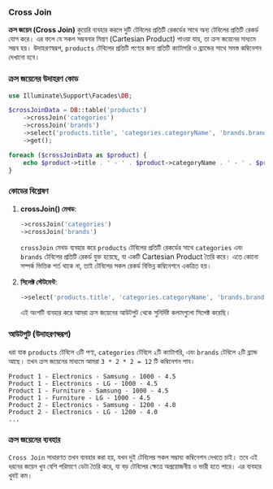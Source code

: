 ### Cross Join

**ক্রস জয়েন (Cross Join)** কুয়েরি ব্যবহার করলে দুটি টেবিলের প্রতিটি রেকর্ডের সাথে অন্য টেবিলের প্রতিটি রেকর্ড যোগ করে। এর ফলে যে সকল সম্ভবনার মিশ্রণ (Cartesian Product) পাওয়া যায়, তা ক্রস জয়েনের মাধ্যমে সম্ভব হয়। উদাহরণস্বরূপ, `products` টেবিলের প্রতিটি পণ্যের জন্য প্রতিটি ক্যাটাগরি ও ব্র্যান্ডের সাথে সমস্ত কম্বিনেশন দেখানো হবে।

### ক্রস জয়েনের উদাহরণ কোড

```php
use Illuminate\Support\Facades\DB;

$crossJoinData = DB::table('products')
    ->crossJoin('categories')
    ->crossJoin('brands')
    ->select('products.title', 'categories.categoryName', 'brands.brandName', 'products.price', 'products.star')
    ->get();

foreach ($crossJoinData as $product) {
    echo $product->title . ' - ' . $product->categoryName . ' - ' . $product->brandName . ' - ' . $product->price . ' - ' . $product->star . "\n";
}
```

### কোডের বিশ্লেষণ

1. **crossJoin() মেথড**:

   ```php
   ->crossJoin('categories')
   ->crossJoin('brands')
   ```

   `crossJoin` মেথড ব্যবহার করে `products` টেবিলের প্রতিটি রেকর্ডের সাথে `categories` এবং `brands` টেবিলের প্রতিটি রেকর্ড যুক্ত হয়েছে, যা একটি Cartesian Product তৈরি করে। এতে কোনো সম্পর্ক ভিত্তিক শর্ত থাকে না, তাই টেবিলের সকল রেকর্ড বিভিন্ন কম্বিনেশনে একত্রিত হয়।

2. **সিলেক্ট স্টেটমেন্ট**:
   ```php
   ->select('products.title', 'categories.categoryName', 'brands.brandName', 'products.price', 'products.star')
   ```
   এই অংশটি ব্যবহার করে আমরা ক্রস জয়েনের আউটপুট থেকে সুনির্দিষ্ট কলামগুলো সিলেক্ট করেছি।

### আউটপুট (উদাহরণস্বরূপ)

ধরা যাক `products` টেবিলে ৩টি পণ্য, `categories` টেবিলে ২টি ক্যাটাগরি, এবং `brands` টেবিলে ২টি ব্র্যান্ড আছে। তখন ক্রস জয়েনের মাধ্যমে আমরা `3 * 2 * 2 = 12` টি কম্বিনেশন পাব।

```
Product 1 - Electronics - Samsung - 1000 - 4.5
Product 1 - Electronics - LG - 1000 - 4.5
Product 1 - Furniture - Samsung - 1000 - 4.5
Product 1 - Furniture - LG - 1000 - 4.5
Product 2 - Electronics - Samsung - 1200 - 4.0
Product 2 - Electronics - LG - 1200 - 4.0
...
```

### ক্রস জয়েনের ব্যবহার

`Cross Join` সাধারণত তখন ব্যবহার করা হয়, যখন দুই টেবিলের সকল সম্ভাব্য কম্বিনেশন দেখতে চাই। তবে এই ধরনের জয়েন খুব বেশি পরিমাণে ডেটা তৈরি করে, যা বড় টেবিলের ক্ষেত্রে অপ্রয়োজনীয় ও ভারী হতে পারে। এর ব্যবহার খুবই কম।
